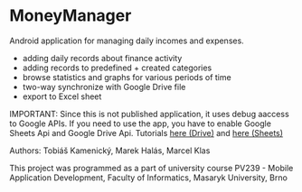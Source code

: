 # MoneyManager

Android application for managing daily incomes and expenses. 

* adding daily records about finance activity
* adding records to predefined + created categories 
* browse statistics and graphs for various periods of time
* two-way synchronize with Google Drive file
* export to Excel sheet

IMPORTANT: Since this is not published application, it uses debug aaccess to Google APIs. If you need to use the app, you have to enable Google Sheets Api and Google Drive Api. Tutorials [here (Drive)](https://developers.google.com/drive/android/get-started#get_an_android_certificate_and_register_your_application) and  [here (Sheets)](https://developers.google.com/sheets/quickstart/android)

Authors: Tobiáš Kamenický, 
         Marek Halás,
         Marcel Klas 
         
This project was programmed as a part of university course PV239 - Mobile Application Development, Faculty of Informatics, Masaryk University, Brno


